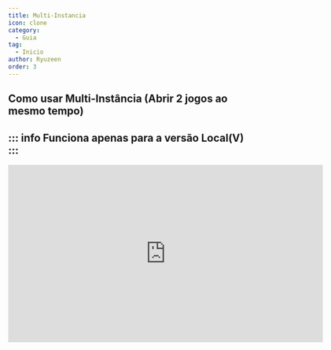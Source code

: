 ```yaml
---
title: Multi-Instancia
icon: clone 
category:
  - Guia
tag:
  - Inicio
author: Ryuzeen
order: 3
---
```


## Como usar Multi-Instância (Abrir 2 jogos ao mesmo tempo)
::: info Funciona apenas para a versão Local(V)
:::
---
<div class="iframe-container"><iframe width="640" height="360" src="https://www.youtube.com/embed/pSAxKoneT64" title="Multi-Instance V (Updated)" frameborder="0" allow="accelerometer; autoplay; clipboard-write; encrypted-media; gyroscope; picture-in-picture; web-share" allowfullscreen></iframe></div>
